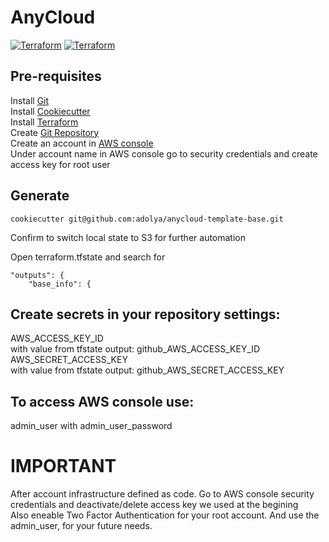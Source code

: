 # AnyCloud

[![Terraform](https://img.shields.io/badge/Terraform-1.3.7-green)](https://www.terraform.io/)
[![Terraform](https://img.shields.io/badge/Cookiecutter-2.1.1-green)](https://www.terraform.io/)

## Pre-requisites
Install [Git](https://git-scm.com/book/en/v2/Getting-Started-Installing-Git)<br>
Install [Cookiecutter](https://cookiecutter.readthedocs.io/en/stable/installation.html)<br>
Install [Terraform](https://developer.hashicorp.com/terraform/downloads)<br>
Create [Git Repository](https://github.com/new)<br>
Create an account in [AWS console](https://aws.amazon.com/)<br>
Under account name in AWS console go to security credentials and create access key for root user<br>

## Generate
```console
cookiecutter git@github.com:adolya/anycloud-template-base.git
```
Confirm to switch local state to S3 for further automation

Open terraform.tfstate and search for   
```console
"outputs": {
    "base_info": {
```

## Create secrets in your repository settings:
AWS_ACCESS_KEY_ID <br>
with value from tfstate output: github_AWS_ACCESS_KEY_ID<br>
AWS_SECRET_ACCESS_KEY<br>
with value from tfstate output: github_AWS_SECRET_ACCESS_KEY<br>
## To access AWS console use:
admin_user with admin_user_password

# IMPORTANT
After account infrastructure defined as code. Go to AWS console security credentials and deactivate/delete access key we used at the begining<br>
Also eneable Two Factor Authentication for your root account. And use the admin_user, for your future needs.
